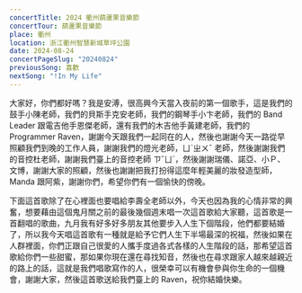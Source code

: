```yaml
---
concertTitle: 2024 衢州葫蘆果音樂節
concertTour: 葫蘆果音樂節
place: 衢州
location: 浙江衢州智慧新城草坪公園
date: 2024-08-24
concertPageSlug: "20240824"
previousSong: 喜歡
nextSong: "!In My Life"
---
```

大家好，你們都好嗎？我是安溥，很高興今天當入夜前的第一個歌手，這是我們的鼓手小陳老師，我們的貝斯手克安老師，我們的鋼琴手小卞老師，我們的 Band Leader 跟電吉他手恩傑老師，還有我們的木吉他手黃建老師，我們的 Programmer Raven，謝謝今天跟我們一起同在的人，然後也謝謝今天一路從早照顧我們到晚的工作人員，謝謝我們的燈光老師，ㄩˋㄓㄨˇ 老師，然後謝謝我們的音控杜老師，謝謝我們臺上的音控老師 ㄗˇㄩˋ，然後謝謝瑞儀、諾亞、小Ｐ、文博，謝謝大家的照顧，然後也謝謝把我打扮得這麼年輕美麗的妝發造型師，Manda 跟阿紫，謝謝你們，希望你們有一個愉快的傍晚。

下面這首歌除了在心裡面也要唱給李壽全老師以外，今天也因為我的心情非常的興奮，想要藉由這個鬼月關之前的最後幾個週末唱一次這首歌給大家聽，這首歌是一首翻唱的歌曲，九月我有好多好多朋友其他要步入人生下個階段，他們都要結婚了，所以我今天唱這首歌有一種就是給予它們人生下半場最深的祝福，然後如果在人群裡面，你們正跟自己很愛的人攜手度過各式各樣的人生階段的話，那希望這首歌給你們一些甜蜜，那如果你現在還在尋找知音，然後也在尋求跟家人越來越親近的路上的話，這就是我們唱歌寫作的人，很榮幸可以有機會參與你生命的一個機會，謝謝大家，然後這首歌送給我們臺上的 Raven，祝你結婚快樂。